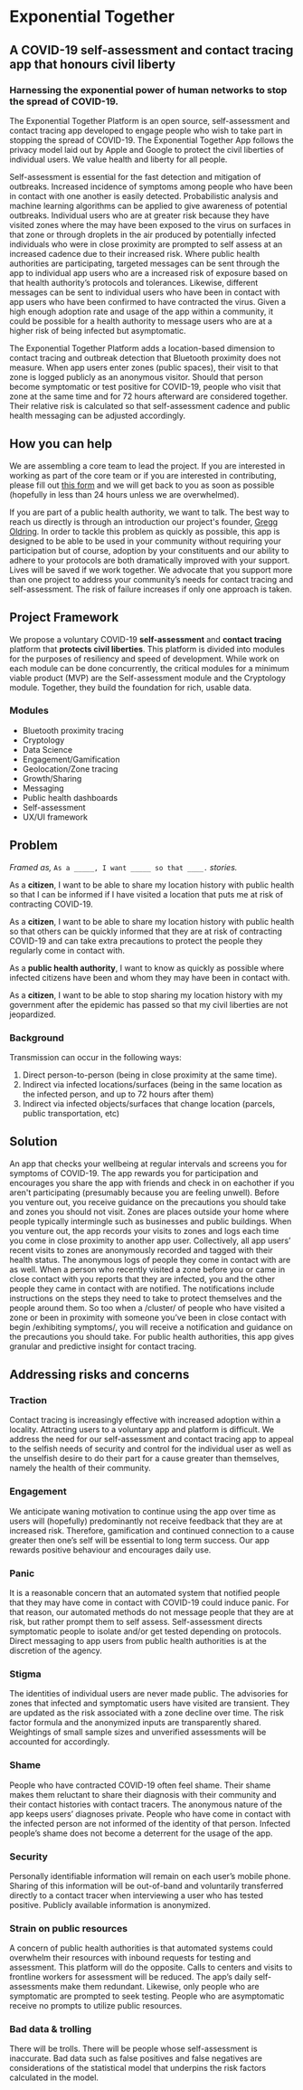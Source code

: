 # Exponential Together
## A COVID-19 self-assessment and contact tracing app that honours civil liberty
### Harnessing the exponential power of human networks to stop the spread of COVID-19.

The Exponential Together Platform is an open source, self-assessment and contact tracing app developed to engage people who wish to take part in stopping the spread of COVID-19. The Exponential Together App follows the privacy model laid out by Apple and Google to protect the civil liberties of individual users. We value health and liberty for all people.

Self-assessment is essential for the fast detection and mitigation of outbreaks. Increased incidence of symptoms among people who have been in contact with one another is easily detected. Probabilistic analysis and machine learning algorithms can be applied to give awareness of potential outbreaks. Individual users who are at greater risk because they have visited zones where the may have been exposed to the virus on surfaces in that zone or through droplets in the air produced by potentially infected individuals who were in close proximity are prompted to self assess at an increased cadence due to their increased risk. Where public health authorities are participating, targeted messages can be sent through the app to individual app users who are a increased risk of exposure based on that health authority’s protocols and tolerances. Likewise, different messages can be sent to individual users who have been in contact with app users who have been confirmed to have contracted the virus. Given a high enough adoption rate and usage of the app within a community, it could be possible for a health authority to message users who are at a higher risk of being infected but asymptomatic.

The Exponential Together Platform adds a location-based dimension to contact tracing and outbreak detection that Bluetooth proximity does not measure. When app users enter zones (public spaces), their visit to that zone is logged publicly as an anonymous visitor. Should that person become symptomatic or test positive for COVID-19, people who visit that zone at the same time and for 72 hours afterward are considered together. Their relative risk is calculated so that self-assessment cadence and public health messaging can be adjusted accordingly.

## How you can help 

We are assembling a core team to lead the project. If you are interested in working as part of the core team or if you are interested in contributing, please fill out [this form](https://docs.google.com/forms/d/e/1FAIpQLSdTs4Nv3o14pxr8URNMpsXmFAQenURPScBCizGWKsULr9yLww/viewform?usp=sf_link "Join us!")  and we will get back to you as soon as possible (hopefully in less than 24 hours unless we are overwhelmed).

If you are part of a public health authority, we want to talk. The best way to reach us directly is through an introduction our project's founder, [Gregg Oldring](https://docs.google.com/forms/d/e/1FAIpQLSdTs4Nv3o14pxr8URNMpsXmFAQenURPScBCizGWKsULr9yLww/viewform?usp=sf_link). In order to tackle this problem as quickly as possible, this app is designed to be able to be used in your community without requiring your participation but of course, adoption by your constituents and our ability to adhere to your protocols are both dramatically improved with your support. Lives will be saved if we work together. We advocate that you support more than one project to address your community’s needs for contact tracing and self-assessment. The risk of failure increases if only one approach is taken. 

## Project Framework

We propose a voluntary COVID-19 **self-assessment** and **contact tracing** platform that **protects civil liberties**. This platform is divided into modules for the purposes of resiliency and speed of development. While work on each module can be done concurrently, the critical modules for a minimum viable product (MVP) are the Self-assessment module and the Cryptology module. Together, they build the foundation for rich, usable data. 

### Modules

- Bluetooth proximity tracing
- Cryptology
- Data Science
- Engagement/Gamification
- Geolocation/Zone tracing
- Growth/Sharing 
- Messaging
- Public health dashboards
- Self-assessment
- UX/UI framework

## Problem

_Framed as,_ `As a _____, I want _____ so that ____.` _stories._

As a **citizen**, I want to be able to share my location history with public health so that I can be informed if I have visited a location that puts me at risk of contracting COVID-19.

As a **citizen**, I want to be able to share my location history with public health so that others can be quickly informed that they are at risk of contracting COVID-19 and can take extra precautions to protect the people they regularly come in contact with.

As a **public health authority**, I want to know as quickly as possible where infected citizens have been and whom they may have been in contact with. 

As a **citizen**, I want to be able to stop sharing my location history with my government after the epidemic has passed so that my civil liberties are not jeopardized. 

### Background
Transmission can occur in the following ways:
1. Direct person-to-person (being in close proximity at the same time).
2. Indirect via infected locations/surfaces (being in the same location as the infected person, and up to 72 hours after them) 
3. Indirect via infected objects/surfaces that change location (parcels, public transportation, etc) 

## Solution
An app that checks your wellbeing at regular intervals and screens you for symptoms of COVID-19. The app rewards you for participation and encourages you share the app with friends and check in on eachother if you aren't participating (presumably because you are feeling unwell). Before you venture out, you receive guidance on the precautions you should take and zones you should not visit. Zones are places outside your home where people typically intermingle such as businesses and public buildings. When you venture out, the app records your visits to zones and logs each time you come in close proximity to another app user. Collectively, all app users’ recent visits to zones are anonymously recorded and tagged with their health status. The anonymous logs of people they come in contact with are as well. When a person who recently visited a zone before you or came in close contact with you reports that they are infected, you and the other people they came in contact with are notified. The notifications include instructions on the steps they need to take to protect themselves and the people around them. So too when a /cluster/ of people who have visited a zone or been in proximity with someone you’ve been in close contact with begin /exhibiting symptoms/, you will receive a notification and guidance on the precautions you should take.
For public health authorities, this app gives granular and predictive insight for contact tracing.

## Addressing risks and concerns

### Traction

Contact tracing is increasingly effective with increased adoption within a locality. Attracting users to a voluntary app and platform is difficult. We address the need for our self-assessment and contact tracing app to appeal to the selfish needs of security and control for the individual user as well as the unselfish desire to do their part for a cause greater than themselves, namely the health of their community.

### Engagement
We anticipate waning motivation to continue using the app over time as users will (hopefully) predominantly not receive feedback that they are at increased risk. Therefore, gamification and continued connection to a cause greater then one’s self will be essential to long term success. Our app rewards positive behaviour and encourages daily use.

### Panic
It is a reasonable concern that an automated system that notified people that they may have come in contact with COVID-19 could induce panic. For that reason, our automated methods do not message people that they are at risk, but rather prompt them to self assess. Self-assessment directs symptomatic people to isolate and/or get tested depending on protocols. Direct messaging to app users from public health authorities is at the discretion of the agency. 

### Stigma
The identities of individual users are never made public. The advisories for zones that infected and symptomatic users have visited are transient. They are updated as the risk associated with a zone decline over time. The risk factor formula and the anonymized inputs are transparently shared. Weightings of small sample sizes and unverified assessments will be accounted for accordingly.  

### Shame
People who have contracted COVID-19 often feel shame. Their shame makes them reluctant to share their diagnosis with their community and their contact histories with contact tracers. The anonymous nature of the app keeps users’ diagnoses private. People who have come in contact with the infected person are not informed of the identity of that person. Infected people’s shame does not become a deterrent for the usage of the app. 

### Security
Personally identifiable information will remain on each user’s mobile phone. Sharing of this information will be out-of-band and voluntarily transferred directly to a contact tracer when interviewing a user who has tested positive. Publicly available information is anonymized. 

### Strain on public resources
A concern of public health authorities is that automated systems could overwhelm their resources with inbound requests for testing and assessment. This platform will do the opposite. Calls to centers and visits to frontline workers for assessment will be reduced. The app’s daily self-assessments make them redundant. Likewise, only people who are symptomatic are prompted to seek testing. People who are asymptomatic receive no prompts to utilize public resources.

### Bad data & trolling
There will be trolls. There will be people whose self-assessment is inaccurate. Bad data such as false positives and false negatives are considerations of the statistical model that underpins the risk factors calculated in the model. 

